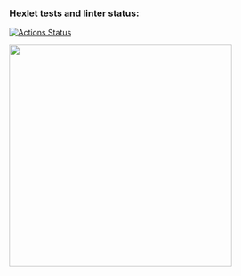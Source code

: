 ### Hexlet tests and linter status:
[![Actions Status](https://github.com/evgenpush/java-project-lvl2/workflows/hexlet-check/badge.svg)](https://github.com/evgenpush/java-project-lvl2/actions)

<a href="https://asciinema.org/a/Fiv4QxbjH7avCNILkzjkbYXRU" target="_blank"><img src="https://asciinema.org/a/Fiv4QxbjH7avCNILkzjkbYXRU.svg" width="400"/></a>
